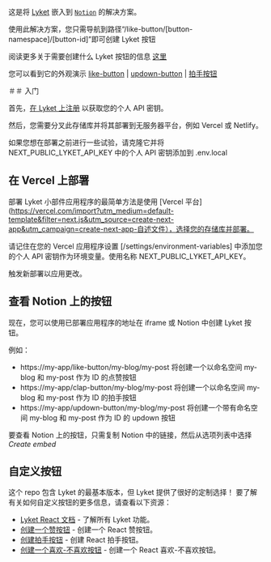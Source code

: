 这是将 [Lyket](https://lyket.dev/) 嵌入到 [`Notion`](https://notion.so) 的解决方案。

使用此解决方案，您只需导航到路径“/like-button/[button-namespace]/[button-id]”即可创建 Lyket 按钮

阅读更多关于需要创建什么 Lyket 按钮的信息 [这里](https://lyket.dev/docs/react)

您可以看到它的外观演示 [like-button](https://lyket-notion-embed.vercel.app/like-button/all/my-button) | [updown-button](https://lyket-notion-embed.vercel.app/updown-button/all/my-button) | [拍手按钮](https://lyket-notion-embed.vercel.app/clap-button/all/my-button)

＃＃ 入门

首先，[在 Lyket 上注册](https://app.lyket.dev/signup) 以获取您的个人 API 密钥。

然后，您需要分叉此存储库并将其部署到无服务器平台，例如 Vercel 或 Netlify。

如果您想在部署之前进行一些试验，请克隆它并将 NEXT_PUBLIC_LYKET_API_KEY 中的个人 API 密钥添加到 .env.local

## 在 Vercel 上部署

部署 Lyket 小部件应用程序的最简单方法是使用 [Vercel 平台](https://vercel.com/import?utm_medium=default-template&filter=next.js&utm_source=create-next-app&utm_campaign=create-next-app-自述文件），选择您的存储库并部署。

请记住在您的 Vercel 应用程序设置 [/settings/environment-variables] 中添加您的个人 API 密钥作为环境变量。使用名称 NEXT_PUBLIC_LYKET_API_KEY。

触发新部署以应用更改。

## 查看 Notion 上的按钮

现在，您可以使用已部署应用程序的地址在 iframe 或 Notion 中创建 Lyket 按钮。

例如：

- https://my-app/like-button/my-blog/my-post 将创建一个以命名空间 my-blog 和 my-post 作为 ID 的点赞按钮
- https://my-app/clap-button/my-blog/my-post 将创建一个以命名空间 my-blog 和 my-post 作为 ID 的拍手按钮
- https://my-app/updown-button/my-blog/my-post 将创建一个带有命名空间 my-blog 和 my-post 作为 ID 的 updown 按钮

要查看 Notion 上的按钮，只需复制 Notion 中的链接，然后从选项列表中选择 _Create embed_

## 自定义按钮

这个 repo 包含 Lyket 的最基本版本，但 Lyket 提供了很好的定制选择！
要了解有关如何自定义按钮的更多信息，请查看以下资源：

- [Lyket React 文档](https://lyket.dev/docs/react) - 了解所有 Lyket 功能。
- [创建一个赞按钮](https://lyket.dev/blog/react-like-button) - 创建一个 React 赞按钮。
- [创建拍手按钮](https://lyket.dev/blog/react-clap-button) - 创建 React 拍手按钮。
- [创建一个喜欢-不喜欢按钮](https://lyket.dev/blog/react-like-dislike-button) - 创建一个 React 喜欢-不喜欢按钮。
